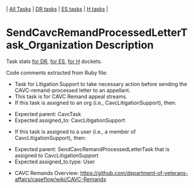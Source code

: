 | [All Tasks](../alltasks.md) | [DR tasks](../docs-DR/tasklist.md) | [ES tasks](../docs-ES/tasklist.md) | [H tasks](../docs-H/tasklist.md) |
# SendCavcRemandProcessedLetterTask_Organization Description

Task stats [for DR](../docs-DR/SendCavcRemandProcessedLetterTask_Organization.md), [for ES](../docs-ES/SendCavcRemandProcessedLetterTask_Organization.md), [for H](../docs-H/SendCavcRemandProcessedLetterTask_Organization.md) dockets.


<!-- class_comments:begin -->
<!-- Do not modify within this block; modify associated rb file instead and run comments_to_descriptions.py. -->
Code comments extracted from Ruby file:
* Task for Litigation Support to take necessary action before sending the CAVC-remand-processed letter to an appellant.
* This task is for CAVC Remand appeal streams.
* If this task is assigned to an org (i.e., CavcLitigationSupport), then:
- Expected parent: CavcTask
- Expected assigned_to: CavcLitigationSupport
* If this task is assigned to a user (i.e., a member of CavcLitigationSupport), then:
- Expected parent: SendCavcRemandProcessedLetterTask that is assigned to CavcLitigationSupport
- Expected assigned_to.type: User
  
* CAVC Remands Overview: https://github.com/department-of-veterans-affairs/caseflow/wiki/CAVC-Remands
<!-- class_comments:end -->
